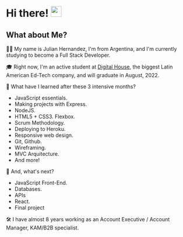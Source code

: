 # Hi there! <img src="https://media.giphy.com/media/hvRJCLFzcasrR4ia7z/giphy.gif" width="29px">

## What about Me?

🙋‍♂️ My name is Julian Hernandez, I'm from Argentina, and I'm currently studying to become a Full Stack Developer.

🎓 Right now, I'm an active student at [Digital House](https://www.digitalhouse.com/), the biggest Latin American Ed-Tech company, and will graduate in August, 2022.

📖 What have I learned after these 3 intensive months? 
 - JavaScript essentials. 
 - Making projects with Express. 
 - NodeJS. 
 - HTML5 + CSS3. Flexbox. 
 - Scrum Methodology. 
 - Deploying to Heroku. 
 - Responsive web design. 
 - Git, Github. 
 - Wireframing. 
 - MVC Arquitecture.
 - And more!

📖 And, what's next?
 - JavaScript Front-End. 
 - Databases.
 - APIs
 - React.
 - Final project

🛠️ I have almost 8 years working as an Account Executive / Account Manager, KAM/B2B specialist.






<!--
**JulianHernandezGit/JulianHernandezGit** is a ✨ _special_ ✨ repository because its `README.md` (this file) appears on your GitHub profile.

Here are some ideas to get you started:

- 🔭 I’m currently working on ...
- 🌱 I’m currently learning ...
- 👯 I’m looking to collaborate on ...
- 🤔 I’m looking for help with ...
- 💬 Ask me about ...
- 📫 How to reach me: ...
- 😄 Pronouns: ...
- ⚡ Fun fact: ...
-->
